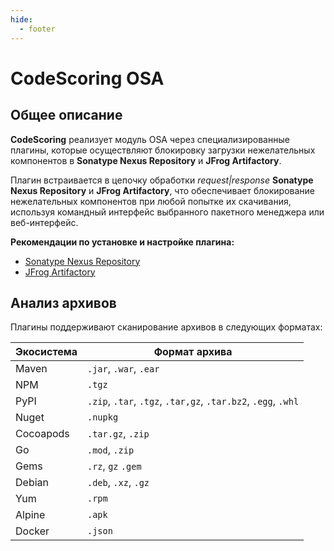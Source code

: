 ```yaml
---
hide:
  - footer
---
```

# CodeScoring OSA

## Общее описание

**CodeScoring** реализует модуль OSA через специализированные плагины, которые осуществляют блокировку загрузки нежелательных компонентов в **Sonatype Nexus Repository** и **JFrog Artifactory**.

Плагин встраивается в цепочку обработки *request|response* **Sonatype Nexus Repository** и **JFrog Artifactory**, что обеспечивает блокирование нежелательных компонентов при любой попытке их скачивания, используя командный интерфейс выбранного пакетного менеджера или веб-интерфейс.

**Рекомендации по установке и настройке плагина:**

- [Sonatype Nexus Repository](/osa/nexus_osa)
- [JFrog Artifactory](/osa/jfrog_osa)

## Анализ архивов

Плагины поддерживают сканирование архивов в следующих форматах:

| Экосистема      |             Формат архива           |
|-----------------|-------------------------------------|
|     Maven       |      `.jar`, `.war`, `.ear`         |
|      NPM        |        `.tgz`                       |
|      PyPI       |        `.zip`, `.tar`, `.tgz`, `.tar,gz`, `.tar.bz2`, `.egg`, `.whl`   |
|      Nuget      |       `.nupkg`                      |
|    Cocoapods    |       `.tar.gz`, `.zip`             |
|      Go         |       `.mod`, `.zip`                |
|     Gems        |       `.rz`, `gz`  `.gem`                 |
|      Debian     |         `.deb`, `.xz`, `.gz`        |
|       Yum       |     `.rpm`                          |
|      Alpine     |        `.apk`                       |
|      Docker     |         `.json`                     |